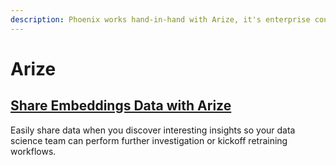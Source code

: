 ```yaml
---
description: Phoenix works hand-in-hand with Arize, it's enterprise counterpart
---
```


# Arize

## [Share Embeddings Data with Arize](../bring-production-data-to-notebook-for-eda-or-retraining.md)

Easily share data when you discover interesting insights so your data science team can perform further investigation or kickoff retraining workflows.

